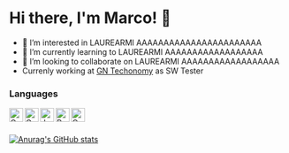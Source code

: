 
# Hi there, I'm Marco! 👋
- 👀 I’m interested in LAUREARMI AAAAAAAAAAAAAAAAAAAAAAA
- 🌱 I’m currently learning to LAUREARMI AAAAAAAAAAAAAAAAAA
- 💞️ I’m looking to collaborate on LAUREARMI AAAAAAAAAAAAAAAAAA
- Currenly working at [GN Techonomy](https://www.gntechonomy.com/en/) as SW Tester


### Languages
<img align = "left" alt = "C" width="25px" src="https://e7.pngegg.com/pngimages/724/306/png-clipart-c-logo-c-programming-language-icon-letter-c-blue-logo.png" />

<img align = "left" alt = "Go" width="25x" height = "25x" src="https://image.pngaaa.com/60/5100060-middle.png" />

<img align = "left" alt = "Java" width = "25x" src="https://toppng.com/uploads/preview/java-logo-11609365784e4gmvr3iyr.png" />

<img align = "left" alt = "React" width = "25x" src="https://w7.pngwing.com/pngs/79/518/png-transparent-js-react-js-logo-react-react-native-logos-icon-thumbnail.png" />

<img align = "left" alt = "Cypress" width = "25x" src="https://asset.brandfetch.io/idIq_kF0rb/idv3zwmSiY.jpeg" />

<!-- React, neodj, postgres, css, html -->



<br />
<br />

[![Anurag's GitHub stats](https://github-readme-stats.vercel.app/api?username=Pasinim)](https://github.com/anuraghazra/github-readme-stats)


<!---
- 📫 How to reach me ...

pasini-m/pasini-m is a ✨ special ✨ repository because its `README.md` (this file) appears on your GitHub profile.
You can click the Preview link to take a look at your changes.
--->
